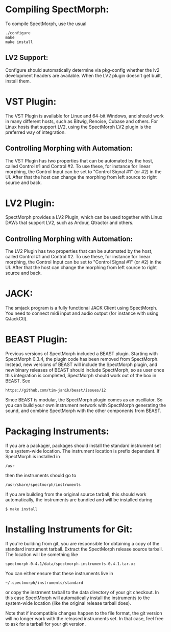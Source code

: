Compiling SpectMorph:
=====================

To compile SpectMorph, use the usual

    ./configure
    make
    make install

LV2 Support:
------------

Configure should automatically determine via pkg-config whether the lv2
development headers are available. When the LV2 plugin doesn't get built,
install them.

VST Plugin:
===========

The VST Plugin is available for Linux and 64-bit Windows, and should work in
many different hosts, such as Bitwig, Renoise, Cubase and others. For Linux
hosts that support LV2, using the SpectMorph LV2 plugin is the preferred way of
integration.

Controlling Morphing with Automation:
-------------------------------------
The VST Plugin has two properties that can be automated by the host, called
Control #1 and Control #2. To use these, for instance for linear morphing,
the Control Input can be set to "Control Signal #1" (or #2) in the UI. After
that the host can change the morphing from left source to right source and
back.

LV2 Plugin:
===========

SpectMorph provides a LV2 Plugin, which can be used together with Linux DAWs
that support LV2, such as Ardour, Qtractor and others.

Controlling Morphing with Automation:
-------------------------------------

The LV2 Plugin has two properties that can be automated by the host, called
Control #1 and Control #2. To use these, for instance for linear morphing,
the Control Input can be set to "Control Signal #1" (or #2) in the UI. After
that the host can change the morphing from left source to right source and
back.

JACK:
=====

The smjack program is a fully functional JACK Client using SpectMorph. You need
to connect midi input and audio output (for instance with using QJackCtl).

BEAST Plugin:
=============

Previous versions of SpectMorph included a BEAST plugin. Starting with
SpectMorph 0.3.4, the plugin code has been removed from SpectMorph. Instead,
new versions of BEAST will include the SpectMorph plugin, and new binary
releases of BEAST should include SpectMorph, so as user once this integration
is completed, SpectMorph should work out of the box in BEAST. See

    https://github.com/tim-janik/beast/issues/12

Since BEAST is modular, the SpectMorph plugin comes as an oscillator. So you
can build your own instrument network with SpectMorph generating the sound, and
combine SpectMorph with the other components from BEAST.

Packaging Instruments:
======================

If you are a packager, packages should install the standard instrument set to a
system-wide location. The instrument location is prefix dependant. If
SpectMorph is installed in

    /usr

then the instruments should go to

    /usr/share/spectmorph/instruments

If you are building from the original source tarball, this should work automatically,
the instruments are bundled and will be installed during

    $ make install

Installing Instruments for Git:
===============================

If you're building from git, you are responsible for obtaining a copy of the standard
instrument tarball. Extract the SpectMorph release source tarball. The location will
be something like

    spectmorph-0.4.1/data/spectmorph-instruments-0.4.1.tar.xz

You can either ensure that these instruments live in

    ~/.spectmorph/instruments/standard

or copy the instrment tarball to the data directory of your git checkout. In this
case SpectMorph will automatically install the instruments to the system-wide
location (like the original release tarball does).

Note that if incompatible changes happen to the file format, the git version will
no longer work with the released instruments set. In that case, feel free to ask
for a tarball for your git version.
